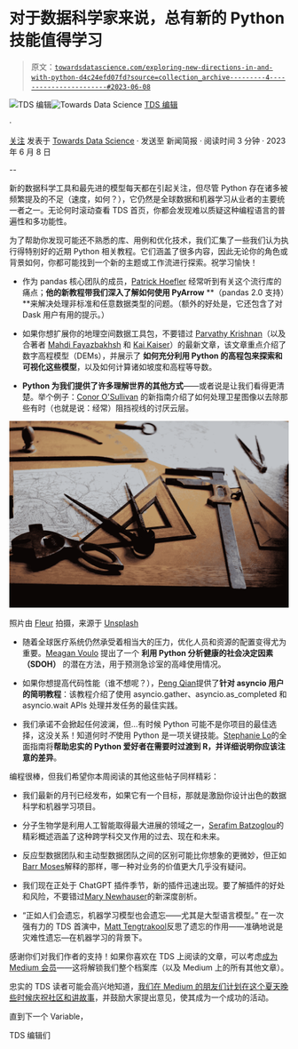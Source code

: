 # 对于数据科学家来说，总有新的 Python 技能值得学习

> 原文：[`towardsdatascience.com/exploring-new-directions-in-and-with-python-d4c24efd07fd?source=collection_archive---------4-----------------------#2023-06-08`](https://towardsdatascience.com/exploring-new-directions-in-and-with-python-d4c24efd07fd?source=collection_archive---------4-----------------------#2023-06-08)

[](https://towardsdatascience.medium.com/?source=post_page-----d4c24efd07fd--------------------------------)![TDS 编辑](https://towardsdatascience.medium.com/?source=post_page-----d4c24efd07fd--------------------------------)[](https://towardsdatascience.com/?source=post_page-----d4c24efd07fd--------------------------------)![Towards Data Science](https://towardsdatascience.com/?source=post_page-----d4c24efd07fd--------------------------------) [TDS 编辑](https://towardsdatascience.medium.com/?source=post_page-----d4c24efd07fd--------------------------------)

·

[关注](https://medium.com/m/signin?actionUrl=https%3A%2F%2Fmedium.com%2F_%2Fsubscribe%2Fuser%2F7e12c71dfa81&operation=register&redirect=https%3A%2F%2Ftowardsdatascience.com%2Fexploring-new-directions-in-and-with-python-d4c24efd07fd&user=TDS+Editors&userId=7e12c71dfa81&source=post_page-7e12c71dfa81----d4c24efd07fd---------------------post_header-----------) 发表于 [Towards Data Science](https://towardsdatascience.com/?source=post_page-----d4c24efd07fd--------------------------------) · 发送至 新闻简报 · 阅读时间 3 分钟 · 2023 年 6 月 8 日 [](https://medium.com/m/signin?actionUrl=https%3A%2F%2Fmedium.com%2F_%2Fvote%2Ftowards-data-science%2Fd4c24efd07fd&operation=register&redirect=https%3A%2F%2Ftowardsdatascience.com%2Fexploring-new-directions-in-and-with-python-d4c24efd07fd&user=TDS+Editors&userId=7e12c71dfa81&source=-----d4c24efd07fd---------------------clap_footer-----------)

--

[](https://medium.com/m/signin?actionUrl=https%3A%2F%2Fmedium.com%2F_%2Fbookmark%2Fp%2Fd4c24efd07fd&operation=register&redirect=https%3A%2F%2Ftowardsdatascience.com%2Fexploring-new-directions-in-and-with-python-d4c24efd07fd&source=-----d4c24efd07fd---------------------bookmark_footer-----------)

新的数据科学工具和最先进的模型每天都在引起关注，但尽管 Python 存在诸多被频繁提及的不足（速度，如何？），它仍然是全球数据和机器学习从业者的主要统一者之一。无论何时滚动查看 TDS 首页，你都会发现难以质疑这种编程语言的普遍性和多功能性。

为了帮助你发现可能还不熟悉的库、用例和优化技术，我们汇集了一些我们认为执行得特别好的近期 Python 相关教程。它们涵盖了很多内容，因此无论你的角色或背景如何，你都可能找到一个新的主题或工作流进行探索。祝学习愉快！

+   作为 pandas 核心团队的成员，[Patrick Hoefler](https://medium.com/u/103b3417e0f5?source=post_page-----d4c24efd07fd--------------------------------) 经常听到有关这个流行库的痛点；**他的新教程带我们深入了解如何使用 PyArrow** **（pandas 2.0 支持）**来解决处理非标准和任意数据类型的问题。（额外的好处是，它还包含了对 Dask 用户有用的提示。）

+   如果你想扩展你的地理空间数据工具包，不要错过 [Parvathy Krishnan](https://medium.com/u/102000f20d44?source=post_page-----d4c24efd07fd--------------------------------)（以及合著者 [Mahdi Fayazbakhsh](https://medium.com/u/3138ef9e59d5?source=post_page-----d4c24efd07fd--------------------------------) 和 [Kai Kaiser](https://medium.com/u/ea66398a2a31?source=post_page-----d4c24efd07fd--------------------------------)）的最新文章，该文章重点介绍了数字高程模型（DEMs），并展示了 **如何充分利用 Python 的高程包来探索和可视化这些模型**，以及如何计算诸如坡度和高程等导数。

+   **Python 为我们提供了许多理解世界的其他方式**——或者说是让我们看得更清楚。举个例子：[Conor O'Sullivan](https://medium.com/u/4ae48256fb37?source=post_page-----d4c24efd07fd--------------------------------) 的新指南介绍了如何处理卫星图像以去除那些有时（也就是说：经常）阻挡视线的讨厌云层。

![](img/c553da7d4f87c2b3e0b843f74c192c32.png)

照片由 [Fleur](https://unsplash.com/@yer_a_wizard?utm_source=medium&utm_medium=referral) 拍摄，来源于 [Unsplash](https://unsplash.com/?utm_source=medium&utm_medium=referral)

+   随着全球医疗系统仍然承受着相当大的压力，优化人员和资源的配置变得尤为重要。[Meagan Voulo](https://medium.com/u/37a56d8d1d6a?source=post_page-----d4c24efd07fd--------------------------------) 提出了一个 **利用 Python 分析健康的社会决定因素（SDOH）** 的潜在方法，用于预测急诊室的高峰使用情况。

+   如果你想提高代码性能（谁不想呢？），[Peng Qian](https://medium.com/u/8e2fe735546d?source=post_page-----d4c24efd07fd--------------------------------)提供了**针对 asyncio 用户的简明教程**：该教程介绍了使用 asyncio.gather、asyncio.as_completed 和 asyncio.wait APIs 处理并发任务的最佳实践。

+   我们承诺不会掀起任何波澜，但…有时候 Python 可能不是你项目的最佳选择，这没关系！知道何时*不*使用 Python 是一项关键技能。[Stephanie Lo](https://medium.com/u/f4309a31ceee?source=post_page-----d4c24efd07fd--------------------------------)的全面指南将**帮助忠实的 Python 爱好者在需要时过渡到 R，并详细说明你应该注意的差异**。

编程很棒，但我们希望你本周阅读的其他这些帖子同样精彩：

+   我们最新的月刊已经发布，如果它有一个目标，那就是激励你设计出色的数据科学和机器学习项目。

+   分子生物学是利用人工智能取得最大进展的领域之一，[Serafim Batzoglou](https://medium.com/u/ccf342949c4?source=post_page-----d4c24efd07fd--------------------------------)的精彩概述涵盖了这种跨学科交叉作用的过去、现在和未来。

+   反应型数据团队和主动型数据团队之间的区别可能比你想象的更微妙，但正如[Barr Moses](https://medium.com/u/2818bac48708?source=post_page-----d4c24efd07fd--------------------------------)解释的那样，哪一种对业务的价值更大几乎没有疑问。

+   我们现在正处于 ChatGPT 插件季节，新的插件迅速出现。要了解插件的好处和风险，不要错过[Mary Newhauser](https://medium.com/u/6b27bdb820b9?source=post_page-----d4c24efd07fd--------------------------------)的新深度剖析。

+   “正如人们会遗忘，机器学习模型也会遗忘——尤其是大型语言模型。” 在一次强有力的 TDS 首演中，[Matt Tengtrakool](https://medium.com/u/720b7ac13f06?source=post_page-----d4c24efd07fd--------------------------------)反思了遗忘的作用——准确地说是灾难性遗忘—在机器学习的背景下。

感谢你们对我们作者的支持！如果你喜欢在 TDS 上阅读的文章，可以考虑[成为 Medium 会员](https://bit.ly/tds-membership)——这将解锁我们整个档案库（以及 Medium 上的所有其他文章）。

忠实的 TDS 读者可能会高兴地知道，[我们在 Medium 的朋友们计划在这个夏天晚些时候庆祝社区和讲故事](https://blog.medium.com/youre-invited-to-medium-day-526193e251b2)，并鼓励大家提出意见，使其成为一个成功的活动。

直到下一个 Variable，

TDS 编辑们
